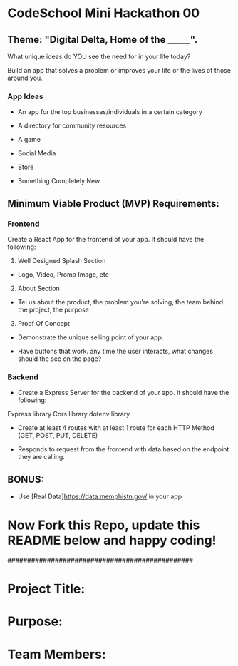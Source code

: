 # CodeSchool Mini Hackathon 00

## Theme: "Digital Delta, Home of the _____". 

What unique ideas do YOU see the need for in your life today?

Build an app that solves a problem or improves your life or the lives of those around you.

### App Ideas

* An app for the top businesses/individuals in a certain category

* A directory for community resources

* A game

* Social Media

* Store

* Something Completely New

## Minimum Viable Product (MVP) Requirements: 

### Frontend

Create a React App for the frontend of your app. It should have the following:

1. Well Designed Splash Section

- Logo, Video, Promo Image, etc

2. About Section

- Tel us about the product, the problem you're solving, the team behind the project, the purpose

3. Proof Of Concept

- Demonstrate the unique selling point of your app.

- Have buttons that work.
    any time the user interacts, what changes should the see on the page?

### Backend

- Create a Express Server for the backend of your app. It should have the following:

Express library
Cors library
dotenv library

- Create at least 4 routes with at least 1 route for each HTTP Method (GET, POST, PUT, DELETE)

- Responds to request from the frontend with data based on the endpoint they are calling.

## BONUS: 

- Use [Real Data]https://data.memphistn.gov/ in your app

# Now Fork this Repo, update this README below and happy coding!

###############################################

# Project Title: 

# Purpose: 

# Team Members: 